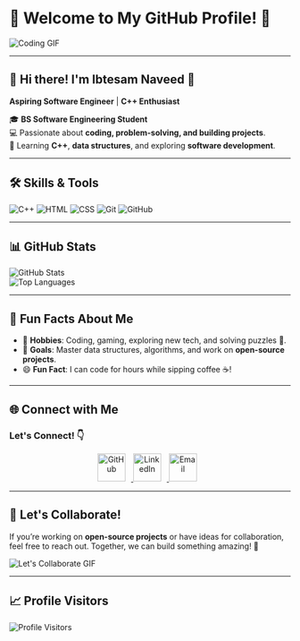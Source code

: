 # 🌌 Welcome to My GitHub Profile! 🌌

![Coding GIF](https://media.giphy.com/media/l3vR85PnGsBwu1PFK/giphy.gif)

---

## 👋 Hi there! I'm **Ibtesam Naveed** 🚀  
**Aspiring Software Engineer** | **C++ Enthusiast**

🎓 **BS Software Engineering Student**  
💻 Passionate about **coding, problem-solving, and building projects**.  
📘 Learning **C++**, **data structures**, and exploring **software development**.

---

## 🛠️ Skills & Tools

![C++](https://img.shields.io/badge/C++-00599C?style=for-the-badge&logo=cplusplus&logoColor=white)
![HTML](https://img.shields.io/badge/HTML-E34F26?style=for-the-badge&logo=html5&logoColor=white)
![CSS](https://img.shields.io/badge/CSS-1572B6?style=for-the-badge&logo=css3&logoColor=white)
![Git](https://img.shields.io/badge/Git-F05032?style=for-the-badge&logo=git&logoColor=white)
![GitHub](https://img.shields.io/badge/GitHub-181717?style=for-the-badge&logo=github&logoColor=white)

---

## 📊 GitHub Stats

![GitHub Stats](https://github-readme-stats.vercel.app/api?username=ibtesamnaveed&show_icons=true&theme=tokyonight)  
![Top Languages](https://github-readme-stats.vercel.app/api/top-langs/?username=ibtesamnaveed&layout=compact&theme=tokyonight)

---

## 🌟 Fun Facts About Me

- 🌌 **Hobbies**: Coding, gaming, exploring new tech, and solving puzzles 🧩.
- 🎯 **Goals**: Master data structures, algorithms, and work on **open-source projects**.
- 😄 **Fun Fact**: I can code for hours while sipping coffee ☕!

---

## 🌐 Connect with Me

### Let's Connect! 👇  
<p align="center">
  <a href="https://github.com/ibtesamnaveed" target="_blank">
    <img src="https://img.icons8.com/ios-filled/50/ffffff/github.png" alt="GitHub" width="50" style="margin-right: 10px;"/>
  </a>
  <a href="https://www.linkedin.com/in/ibtesam-naveed-307b9a335/" target="_blank">
    <img src="https://img.icons8.com/ios-filled/50/ffffff/linkedin.png" alt="LinkedIn" width="50" style="margin-right: 10px;"/>
  </a>
  <a href="mailto:ibtesamnaveed770@gmail.com" target="_blank">
    <img src="https://img.icons8.com/ios-filled/50/ffffff/email-open.png" alt="Email" width="50" style="margin-right: 10px;"/>
  </a>
</p>

---

## 🎉 Let's Collaborate!

If you’re working on **open-source projects** or have ideas for collaboration, feel free to reach out. Together, we can build something amazing! 🚀

![Let's Collaborate GIF](https://media.giphy.com/media/du3J3cXyzhj75IOgvA/giphy.gif)

---

## 📈 Profile Visitors

![Profile Visitors](https://komarev.com/ghpvc/?username=ibtesamnaveed&color=blueviolet&style=flat-square&label=Visitors)
